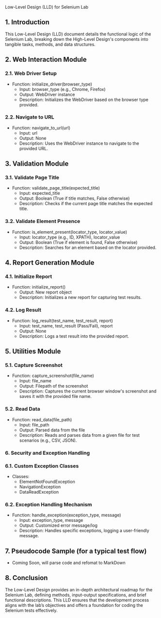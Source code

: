 Low-Level Design (LLD) for Selenium Lab

## 1. Introduction

This Low-Level Design (LLD) document details the functional logic of the Selenium Lab, breaking down the High-Level Design's components into tangible tasks, methods, and data structures.

## 2. Web Interaction Module

### 2.1. Web Driver Setup

- Function: initialize_driver(browser_type)
    - Input: browser_type (e.g., Chrome, Firefox)
    - Output: WebDriver instance
    - Description: Initializes the WebDriver based on the browser type provided.

### 2.2. Navigate to URL

- Function: navigate_to_url(url)
    - Input: url
    - Output: None
    - Description: Uses the WebDriver instance to navigate to the provided URL.

## 3. Validation Module

### 3.1. Validate Page Title

- Function: validate_page_title(expected_title)
    - Input: expected_title
    - Output: Boolean (True if title matches, False otherwise)
    - Description: Checks if the current page title matches the expected title.

### 3.2. Validate Element Presence

- Function: is_element_present(locator_type, locator_value)
    - Input: locator_type (e.g., ID, XPATH), locator_value
    - Output: Boolean (True if element is found, False otherwise)
    - Description: Searches for an element based on the locator provided.

## 4. Report Generation Module

### 4.1. Initialize Report

- Function: initialize_report()
    - Output: New report object
    - Description: Initializes a new report for capturing test results.

### 4.2. Log Result

- Function: log_result(test_name, test_result, report)
    - Input: test_name, test_result (Pass/Fail), report
    - Output: None
    - Description: Logs a test result into the provided report.

## 5. Utilities Module

### 5.1. Capture Screenshot

- Function: capture_screenshot(file_name)
    - Input: file_name
    - Output: Filepath of the screenshot
    - Description: Captures the current browser window's screenshot and saves it with the provided file name.

### 5.2. Read Data

- Function: read_data(file_path)
    - Input: file_path
    - Output: Parsed data from the file
    - Description: Reads and parses data from a given file for test scenarios (e.g., CSV, JSON).

### 6. Security and Exception Handling

### 6.1. Custom Exception Classes

- Classes:
    - ElementNotFoundException
    - NavigationException
    - DataReadException

### 6.2. Exception Handling Mechanism

- Function: handle_exception(exception_type, message)
    - Input: exception_type, message
    - Output: Customized error message/log
    - Description: Handles specific exceptions, logging a user-friendly message.

## 7. Pseudocode Sample (for a typical test flow)

- Coming Soon, will parse code and refomat to MarkDown

## 8. Conclusion

The Low-Level Design provides an in-depth architectural roadmap for the Selenium Lab, defining methods, input-output specifications, and brief functional descriptions. This LLD ensures that the development process aligns with the lab’s objectives and offers a foundation for coding the Selenium tests effectively.